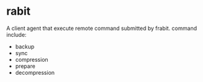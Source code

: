 # rabit
A client agent that execute remote command submitted by frabit.
command include:
- backup
- sync
- compression
- prepare
- decompression